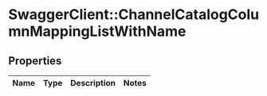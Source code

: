 # SwaggerClient::ChannelCatalogColumnMappingListWithName

## Properties
Name | Type | Description | Notes
------------ | ------------- | ------------- | -------------


